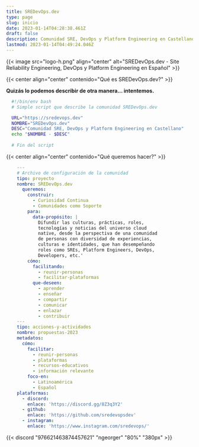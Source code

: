 ```yaml
---
title: SREDevOps.dev
type: page
slug: inicio
date: 2023-01-14T04:28:38.461Z
draft: false
description: Comunidad SRE, DevOps y Platform Engineering en Castellano
lastmod: 2023-01-14T04:49:24.046Z
---
```

<p></p>
{{< image
src="logo-h.png"
align="center"
alt="SREDevOps.dev - Site Reliability Engineering, DevOps y Platform Engineering en Español" >}}

{{< center align="center" contenido="Qué es SREDevOps.dev?" >}}

__Quizás lo podemos describir de otra manera... intentemos.__

```bash
  #!/bin/env bash
  # Simple script que describe la comunidad SREDevOps.dev

  URL="https://sredevops.dev"
  NOMBRE="SREDevOps.dev"
  DESC="Comunidad SRE, DevOps y Platform Engineering en Castellano"
  echo "$NOMBRE - $DESC"
  
  # Fin del script
```
{{< center align="center" contenido="Qué queremos hacer?" >}}

```yaml
    ---
    # Archivo de configuración de la comunidad
    tipo: proyecto
    nombre: SREDevOps.dev
      queremos:
        construir:
          - Curiosidad Continua
          - Comunidades como Soporte
        para:
          data-propósito: | 
            Difundir las culturas, prácticas, roles,      
            tecnologías y noticias del universo cloud     
            native, desde la perspectiva de una comunidad 
            de personas con diversidad de experiencias,   
            culturas e identidades, que han desempeñando  
            roles como SREs, Platform Engineers, DevOps,  
            Developers, etc.'
        cómo:
          facilitando:
            - reunir-personas
            - facilitar-plataformas
          que-deseen:
            - aprender
            - enseñar
            - compartir
            - comunicar
            - enlazar
            - contribuir
    ---
    tipo: acciones-y-actividades
    nombre: propuestas-2023 
    metadatos:
      cómo:
        facilitar:
          - reunir-personas
          - plataformas
          - recursos-educativos
          - información relevante
        foco-en:
          - Latinoamérica
          - Español
    plataformas:
      - discord:
        enlace: 'https://discord.gg/8Z3q3Y2'
      - github:
        enlace: 'https://github.com/sredevopsdev'
      - instagram:
        enlace: 'https://www.instagram.com/sredevops/'

```

{{< discord "976621463874457621" "ngeorger" "80%" "380px" >}}
